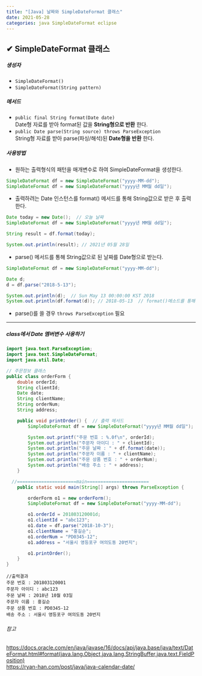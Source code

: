 ```yaml
---
title: "[Java] 날짜와 SimpleDateFormat 클래스"
date: 2021-05-28
categories: java SimpleDateFormat eclipse
---
```


## ✔ SimpleDateFormat 클래스
##### 생성자
- `SimpleDateFormat()`
- `SimpleDateFormat(String pattern)`

##### 메서드
- `public final String format(Date date)`  
  Date형 자료를 받아 format된 값을 **String형으로 반환** 한다.
- `public Date parse(String source) throws ParseException`  
  String형 자료를 받아 parse(파싱/해석)된 **Date형을 반환** 한다.

##### 사용방법
- 원하는 출력형식의 패턴을 매개변수로 하여 SimpleDateFormat을 생성한다.
```java
SimpleDateFormat df = new SimpleDateFormat("yyyy-MM-dd");
SimpleDateFormat df = new SimpleDateFormat("yyyy년 MM월 dd일");
```
- 출력하려는 Date 인스턴스를 format() 메서드를 통해 String값으로 받은 후 출력한다.
```java
Date today = new Date();  // 오늘 날짜
SimpleDateFormat df = new SimpleDateFormat("yyyy년 MM월 dd일");

String result = df.format(today);

System.out.println(result); // 2021년 05월 28일
```

- parse() 메서드를 통해 String값으로 된 날짜를 Date형으로 받는다.
```java
SimpleDateFormat df = new SimpleDateFormat("yyyy-MM-dd");  

Date d;
d = df.parse("2018-5-13");

System.out.println(d);  // Sun May 13 00:00:00 KST 2018
System.out.println(df.format(d)); // 2018-05-13  // format()메소드를 통해 패턴에 맞게 변환
```
- parse()를 쓸 경우 `throws ParseException` 필요

---
##### class에서 Date 멤버변수 사용하기

```Java
import java.text.ParseException;
import java.text.SimpleDateFormat;
import java.util.Date;

// 주문정보 클래스
public class orderForm {
	double orderId;
	String clientId;
	Date date;
	String clientName;
	String orderNum;
	String address;

	public void printOrder() {  // 출력 메서드
		SimpleDateFormat df = new SimpleDateFormat("yyyy년 MM월 dd일");

		System.out.printf("주문 번호 : %.0f\n", orderId);
		System.out.println("주문자 아이디 : " + clientId);
		System.out.println("주문 날짜 : " + df.format(date));
		System.out.println("주문자 이름 : " + clientName);
		System.out.println("주문 상품 번호 : " + orderNum);
		System.out.println("배송 주소 : " + address);
	}

  //======================main=======================
	public static void main(String[] args) throws ParseException {

		orderForm o1 = new orderForm();
		SimpleDateFormat df = new SimpleDateFormat("yyyy-MM-dd");

		o1.orderId = 201803120001d;
		o1.clientId = "abc123";
		o1.date = df.parse("2018-10-3");
		o1.clientName = "홍길순";
		o1.orderNum = "PD0345-12";
		o1.address = "서울시 영등포구 여의도동 20번지";

		o1.printOrder();
	}
}

```  
```
//출력결과
주문 번호 : 201803120001
주문자 아이디 : abc123
주문 날짜 : 2018년 10월 03일
주문자 이름 : 홍길순
주문 상품 번호 : PD0345-12
배송 주소 : 서울시 영등포구 여의도동 20번지
```


###### 참고
https://docs.oracle.com/en/java/javase/16/docs/api/java.base/java/text/DateFormat.html#format(java.lang.Object,java.lang.StringBuffer,java.text.FieldPosition)  
https://ryan-han.com/post/java/java-calendar-date/
